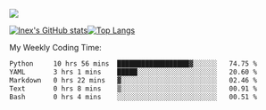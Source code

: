 ![](https://komarev.com/ghpvc/?username=lnexenl&style=flat-square&color=orange)

[![lnex's GitHub stats](https://github-readme-stats.vercel.app/api?username=lnexenl&count_private=true&show_icons=true)](https://github.com/anuraghazra/github-readme-stats)[![Top Langs](https://github-readme-stats.vercel.app/api/top-langs/?username=lnexenl&layout=compact&langs_count=8&exclude_repo=32-bit-MIPS-CPU)](https://github.com/anuraghazra/github-readme-stats)

My Weekly Coding Time:
<!--START_SECTION:waka-->

```txt
Python     10 hrs 56 mins  ██████████████████▓░░░░░░   74.75 %
YAML       3 hrs 1 mins    █████░░░░░░░░░░░░░░░░░░░░   20.60 %
Markdown   0 hrs 22 mins   ▓░░░░░░░░░░░░░░░░░░░░░░░░   02.46 %
Text       0 hrs 8 mins    ▒░░░░░░░░░░░░░░░░░░░░░░░░   00.91 %
Bash       0 hrs 4 mins    ░░░░░░░░░░░░░░░░░░░░░░░░░   00.51 %
```

<!--END_SECTION:waka-->


